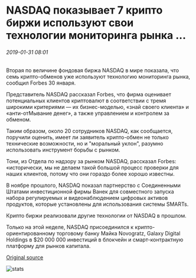 # NASDAQ показывает 7 крипто биржи используют свои технологии мониторинга рынка ...

###### 2019-01-31 08:01

Вторая по величине фондовая биржа NASDAQ в мире показала, что семь крипто-обменов уже используют технологию мониторинга рынка, сообщил Forbes 30 января.

Представитель NASDAQ рассказал Forbes, что фирма оценивает потенциальных клиентов криптовалют в соответствии с тремя широкими критериями — их бизнес-моделью, «знай своего клиента» и «анти-отМывание денег», а также управлением и контролем за обменом.

Таким образом, около 20 сотрудников NASDAQ, как сообщается, поручили оценить, имеет ли заявитель крипто-обмен не только технические возможности, но и "моральный уклон", разумно использовать инструмент борьбы с рынком.

Тони, из Отдела по надзору за рынком NASDAQ, рассказал Forbes: «исторически, мы не делаем такой большой процесс проверки для наших клиентов, потому что они гораздо более хорошо известны.

В ноябре прошлого, NASDAQ показал партнерство с Соединенными Штатами инвестиционной фирмы Ванек для совместного запуска набора регулируемых и видеонаблюдением цифровых активов продуктов, которые установлены для использования системы SMARTs.

Крипто биржи реализовали другие технологии от NASDAQ в прошлом.

Только на этой неделе, NASDAQ присоединился к крипто-ориентированному торговому банку Майка Novogratz, Galaxy Digital Holdings в $20 000 000 инвестиций в блокчейн и смарт-контрактную платформу для рынков капитала.

[Original source](https://cointelegraph.com/news/nasdaq-reveals-7-crypto-exchanges-are-using-its-market-monitoring-tech)

![stats](https://c.statcounter.com/11760860/0/a89fa40b/1/ "stats")